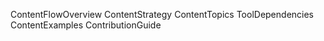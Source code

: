 ContentFlowOverview
ContentStrategy
ContentTopics
ToolDependencies
ContentExamples
ContributionGuide
